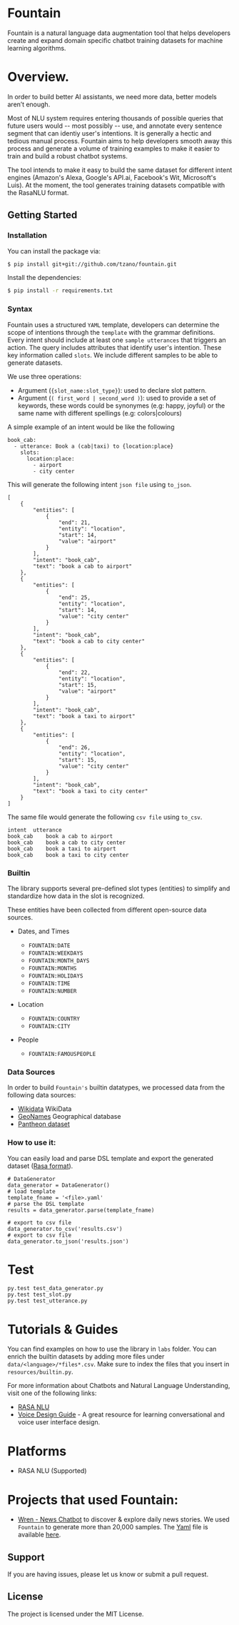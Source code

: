 # Fountain 

Fountain is a natural language data augmentation tool that helps developers create and expand domain specific chatbot training datasets for machine learning algorithms.

# Overview.

In order to build better AI assistants, we need more data, better models aren’t enough.

Most of NLU system requires entering thousands of possible queries that future users would -- most possibly -- use, and annotate every sentence segment that can identiy user's intentions. It is generally a hectic and tedious manual process. Fountain aims to help developers smooth away this process and generate a volume of training examples to make it easier to train and build a robust chatbot systems. 

The tool intends to make it easy to build the same dataset for different intent engines (Amazon's Alexa, Google's API.ai, Facebook's Wit, Microsoft's Luis). At the moment, the tool generates training datasets compatible with the RasaNLU format.


## Getting Started

### Installation
You can install the package via:
```sh
$ pip install git+git://github.com/tzano/fountain.git
```
Install the dependencies:
```sh
$ pip install -r requirements.txt
```

### Syntax

Fountain uses a structured `YAML` template, developers can determine the scope of intentions through the `template`  with the grammar definitions. Every intent should include at least one `sample utterances` that triggers an action. The query includes attributes that identify user's intention. These key information called `slots`. We include different samples to be able to generate datasets.

We use three operations:
- Argument (`{slot_name:slot_type}`): used to declare slot pattern.
- Argument (`( first_word | second_word )`): used to provide a set of keywords, these words could be synonymes (e.g: happy, joyful) or the same name with different spellings (e.g: colors|colours) 

A simple example of an intent would be like the following
```
book_cab:
  - utterance: Book a (cab|taxi) to {location:place}
    slots:
      location:place:
        - airport
        - city center
```

This will generate the following intent `json file` using `to_json`.
```
[
    {
        "entities": [
            {
                "end": 21, 
                "entity": "location", 
                "start": 14, 
                "value": "airport"
            }
        ], 
        "intent": "book_cab", 
        "text": "book a cab to airport"
    }, 
    {
        "entities": [
            {
                "end": 25, 
                "entity": "location", 
                "start": 14, 
                "value": "city center"
            }
        ], 
        "intent": "book_cab", 
        "text": "book a cab to city center"
    }, 
    {
        "entities": [
            {
                "end": 22, 
                "entity": "location", 
                "start": 15, 
                "value": "airport"
            }
        ], 
        "intent": "book_cab", 
        "text": "book a taxi to airport"
    }, 
    {
        "entities": [
            {
                "end": 26, 
                "entity": "location", 
                "start": 15, 
                "value": "city center"
            }
        ], 
        "intent": "book_cab", 
        "text": "book a taxi to city center"
    }
]
```

The same file would generate the following  `csv file` using `to_csv`.
```
intent	utterance
book_cab	book a cab to airport
book_cab	book a cab to city center
book_cab	book a taxi to airport
book_cab	book a taxi to city center
```


### Builtin 
The library supports several pre-defined slot types (entities) to simplify and standardize how data in the slot is recognized.

These entities have been collected from different open-source data sources. 

- Dates, and Times
    - `FOUNTAIN:DATE`
    - `FOUNTAIN:WEEKDAYS`
    - `FOUNTAIN:MONTH_DAYS`
    - `FOUNTAIN:MONTHS`
    - `FOUNTAIN:HOLIDAYS`
    - `FOUNTAIN:TIME`
    - `FOUNTAIN:NUMBER`

- Location
    - `FOUNTAIN:COUNTRY`
    - `FOUNTAIN:CITY`

- People 
    - `FOUNTAIN:FAMOUSPEOPLE`

### Data Sources
In order to build `Fountain's` builtin datatypes, we processed data from the following data sources: 

- [Wikidata](https://www.wikidata.org/wiki/Wikidata:Main_Page) WikiData 
- [GeoNames](http://www.geonames.org/) Geographical database 
- [Pantheon dataset](http://pantheon.media.mit.edu/rankings/people/US/all/-4000/2010/H15)

### How to use it:

You can easily load and parse DSL template and export the generated dataset ([Rasa format](https://github.com/RasaHQ/rasa_nlu)).
```
# DataGenerator
data_generator = DataGenerator()
# load template
template_fname = '<file>.yaml'
# parse the DSL template
results = data_generator.parse(template_fname)

# export to csv file
data_generator.to_csv('results.csv')
# export to csv file
data_generator.to_json('results.json')
```

# Test

```
py.test test_data_generator.py
py.test test_slot.py
py.test test_utterance.py

```

# Tutorials & Guides 

You can find examples on how to use the library in `labs` folder. You can enrich the builtin datasets by adding more files under `data/<language>/*files*.csv`. Make sure to index the files that you insert in `resources/builtin.py`.

For more information about Chatbots and Natural Language Understanding, visit one of the following links: 

- [RASA NLU](https://github.com/RasaHQ/rasa_nlu)
- [Voice Design Guide](https://developer.amazon.com/designing-for-voice/) - A great resource for learning conversational and voice user interface design.

# Platforms 
- RASA NLU (Supported)

# Projects that used Fountain:
- [Wren - News Chatbot](https://github.com/tzano/wren/tree/master/wren/data) to discover & explore daily news stories. We used `Fountain` to generate more than 20,000 samples. The [Yaml](https://github.com/tzano/wren/tree/master/wren/data) file is available [here](https://github.com/tzano/wren/tree/master/wren/data).

## Support
If you are having issues, please let us know or submit a pull request.

## License
The project is licensed under the MIT License.